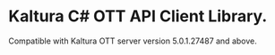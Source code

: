 # Kaltura C# OTT API Client Library.
Compatible with Kaltura OTT server version 5.0.1.27487 and above.
